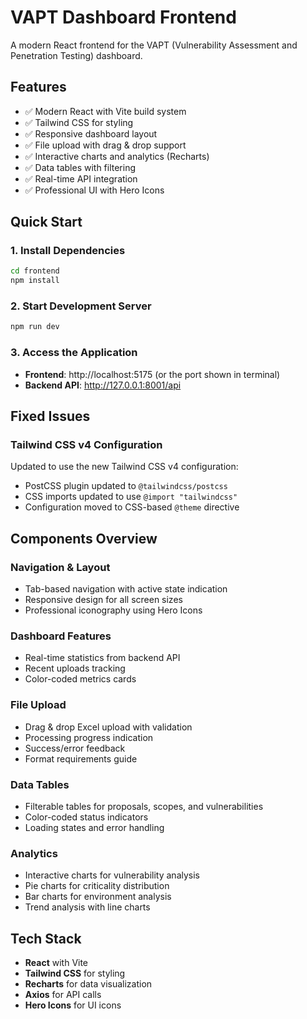 # VAPT Dashboard Frontend

A modern React frontend for the VAPT (Vulnerability Assessment and Penetration Testing) dashboard.

## Features

- ✅ Modern React with Vite build system
- ✅ Tailwind CSS for styling
- ✅ Responsive dashboard layout
- ✅ File upload with drag & drop support
- ✅ Interactive charts and analytics (Recharts)
- ✅ Data tables with filtering
- ✅ Real-time API integration
- ✅ Professional UI with Hero Icons

## Quick Start

### 1. Install Dependencies
```bash
cd frontend
npm install
```

### 2. Start Development Server
```bash
npm run dev
```

### 3. Access the Application
- **Frontend**: http://localhost:5175 (or the port shown in terminal)
- **Backend API**: http://127.0.0.1:8001/api

## Fixed Issues

### Tailwind CSS v4 Configuration
Updated to use the new Tailwind CSS v4 configuration:
- PostCSS plugin updated to `@tailwindcss/postcss`
- CSS imports updated to use `@import "tailwindcss"`
- Configuration moved to CSS-based `@theme` directive

## Components Overview

### Navigation & Layout
- Tab-based navigation with active state indication
- Responsive design for all screen sizes
- Professional iconography using Hero Icons

### Dashboard Features
- Real-time statistics from backend API
- Recent uploads tracking
- Color-coded metrics cards

### File Upload
- Drag & drop Excel upload with validation
- Processing progress indication
- Success/error feedback
- Format requirements guide

### Data Tables
- Filterable tables for proposals, scopes, and vulnerabilities
- Color-coded status indicators
- Loading states and error handling

### Analytics
- Interactive charts for vulnerability analysis
- Pie charts for criticality distribution
- Bar charts for environment analysis
- Trend analysis with line charts

## Tech Stack

- **React** with Vite
- **Tailwind CSS** for styling
- **Recharts** for data visualization
- **Axios** for API calls
- **Hero Icons** for UI icons
